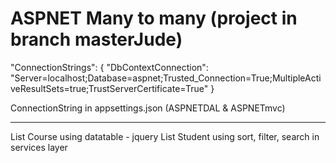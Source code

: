 # ASPNET Many to many (project in branch masterJude)

 "ConnectionStrings": {
    "DbContextConnection": "Server=localhost;Database=aspnet;Trusted_Connection=True;MultipleActiveResultSets=true;TrustServerCertificate=True"
  }
  
  ConnectionString in appsettings.json (ASPNETDAL & ASPNETmvc)

***
 List Course using datatable - jquery
 List Student using sort, filter, search in services layer
